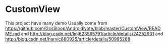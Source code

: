 # CustomView
This project have many demo
Usually come from <a>https://github.com/GcsSloop/AndroidNote/blob/master/CustomView/README.md</a>
and <a>http://blog.csdn.net/lmj623565791/article/details/24252901</a>
and <a>http://blog.csdn.net/harvic880925/article/details/50995268</a>